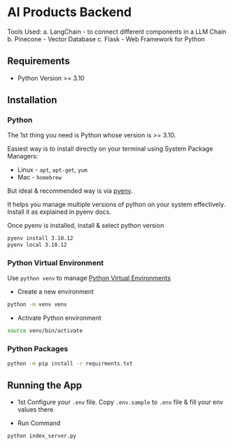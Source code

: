 # AI Products Backend

Tools Used:
a. LangChain - to connect different components in a LLM Chain
b. Pinecone - Vector Database
c. Flask - Web Framework for Python

## Requirements

- Python Version >= 3.10

## Installation

### Python

The 1st thing you need is Python whose version is >= 3.10.

Easiest way is to install directly on your terminal using System Package Managers:

- Linux - `apt`, `apt-get`, `yum`
- Mac - `homebrew`

But ideal & recommended way is via [pyenv](https://github.com/pyenv/pyenv).

It helps you manage multiple versions of python on your system effectively. Install it as explained in pyenv docs.

Once pyenv is installed, install & select python version

```bash
pyenv install 3.10.12
pyenv local 3.10.12
```

### Python Virtual Environment

Use `python venv` to manage [Python Virtual Environments](https://realpython.com/python-virtual-environments-a-primer/)

- Create a new environment

```bash
python -m venv venv
```

- Activate Python environment

```bash
source venv/bin/activate
```

### Python Packages

```bash
python -m pip install -r requirments.txt
```

## Running the App

- 1st Configure your `.env` file. Copy `.env.sample` to `.env` file & fill your env values there

- Run Command

```bash
python index_server.py
```
